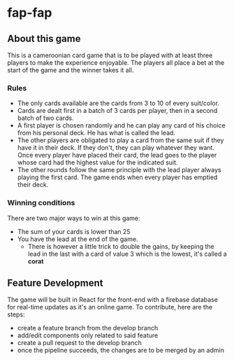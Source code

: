 # fap-fap

## About this game

This is a cameroonian card game that is to be played with at least three players to make the experience enjoyable.
The players all place a bet at the start of the game and the winner takes it all.

### Rules

- The only cards available are the cards from 3 to 10 of every suit/color.
- Cards are dealt first in a batch of 3 cards per player, then in a second batch of two cards.
- A first player is chosen randomly and he can play any card of his choice from his personal deck. He has what is called the lead.
- The other players are obligated to play a card from the same suit if they have it in their deck. If they don't, they can play whatever they want. Once every player have placed their card, the lead goes to the player whose card had the highest value for the indicated suit.
- The other rounds follow the same principle with the lead player always playing the first card. The game ends when every player has emptied their deck.

### Winning conditions

There are two major ways to win at this game:
- The sum of your cards is lower than 25
- You have the lead at the end of the game.
    - There is however a little trick to double the gains, by keeping the lead in the last with a card of value 3 which is the lowest, it's called a <b>corat</b>

## Feature Development

The game will be built in React for the front-end with a firebase database for real-time updates as it's an online game.
To contribute, here are the steps:

- create a feature branch from the develop branch
- add/edit components only related to said feature
- create a pull request to the develop branch
- once the pipeline succeeds, the changes are to be merged by an admin

